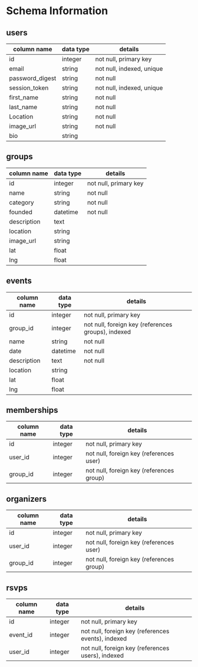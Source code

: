 # Schema Information

## users
column name     | data type | details
----------------|-----------|-----------------------
id              | integer   | not null, primary key
email           | string    | not null, indexed, unique
password_digest | string    | not null
session_token   | string    | not null, indexed, unique
first_name      | string    | not null
last_name       | string    | not null
Location        | string    | not null
image_url       | string    | not null
bio             | string    |


## groups
column name         | data type | details
--------------------|-----------|-----------------------
id                  | integer   | not null, primary key
name                | string    | not null
category            | string    | not null
founded             | datetime  | not null
description         | text      |
location            | string    |
image_url           | string    |
lat                 | float     |
lng                 | float     |


## events
column name    | data type | details
---------------|-----------|-----------------------
id             | integer   | not null, primary key
group_id       | integer   | not null, foreign key (references groups), indexed
name           | string    | not null
date           | datetime  | not null
description    | text      | not null
location       | string    |
lat            | float     |
lng            | float     |

## memberships
column name | data type | details
------------|-----------|-----------------------
id          | integer   | not null, primary key
user_id     | integer   | not null, foreign key (references user)
group_id    | integer   | not null, foreign key (references group)

## organizers
column name | data type | details
------------|-----------|-----------------------
id          | integer   | not null, primary key
user_id     | integer   | not null, foreign key (references user)
group_id    | integer   | not null, foreign key (references group)

## rsvps
column name | data type | details
------------|-----------|-----------------------
id          | integer   | not null, primary key
event_id    | integer   | not null, foreign key (references events), indexed
user_id     | integer   | not null, foreign key (references users), indexed
